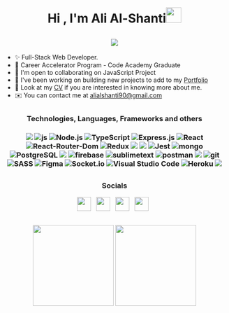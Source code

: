 <h1 align="center">Hi , I'm Ali Al-Shanti<img src="https://media.giphy.com/media/hvRJCLFzcasrR4ia7z/giphy.gif" width="35"></h1>

 <h2 align='center'>
 <a href="https://github.com/DenverCoder1/readme-typing-svg"><img src="https://readme-typing-svg.herokuapp.com?lines=I'm+a+Full+Stack+JavaScript+Developer&center=true&width=500&height=50"></a>
 </h2>

* ✨ Full-Stack Web Developer.
* 👨‍  Career Accelerator Program - Code Academy Graduate
* 🤝  I'm open to collaborating on JavaScript Project
* 🌱  I've been working on building new projects to add to my [Portfolio]([https://google/](https://transcendent-unicorn-52c8b3.netlify.app/))
* 🔭  Look at my <a href="https://docs.google.com/document/d/1f4wYAnQIIoS5iRwRK76RGWqyvY4R0ewtv-QDXmPfw6k/edit?usp=sharing">CV</a> if you are interested in knowing more about me.
* ✉️  You can contact me at [alialshanti90@gmail.com](mailto:alialshanti90@gmail.com)


<h2></h2>

  
  <h3 align="center">Technologies, Languages, Frameworks and others<h3/>
	
<p align="center">
  <img src="https://img.shields.io/badge/html5-%23E34F26.svg?style=for-the-badge&logo=html5&logoColor=white" />
  <img src="https://img.shields.io/badge/JavaScript-F7DF1E?style=for-the-badge&logo=javascript&logoColor=black" alt="js" />
  <img alt="Node.js" src="https://img.shields.io/badge/Node.js-43853D.svg?style=for-the-badge&logo=node.js&logoColor=white">
  <img alt="TypeScript" src="https://img.shields.io/badge/TypeScript-007ACC.svg?style=for-the-badge&logo=typescript&logoColor=white">
  <img alt="Express.js" src="https://img.shields.io/badge/Express.js-404d59.svg?style=for-the-badge&logo=express&logoColor=white">
  <img alt="React" src="https://img.shields.io/badge/React-20232a.svg?style=for-the-badge&logo=react&logoColor=%2361DAFB">
  <img alt="React-Router-Dom" src="https://img.shields.io/badge/-React%20Router%20Dom-%236CDBFD?style=for-the-badge&logo=reactrouter&logoColor=%2361DAFB&color=black" />
  <img src="https://img.shields.io/badge/redux-%23593d88.svg?style=for-the-badge&logo=redux&logoColor=white" alt="Redux" />
  <img src="https://img.shields.io/badge/-material%20ui-%23017FFE?style=for-the-badge&logo=mui&logoColor=white" />
  <img src="https://img.shields.io/badge/tailwindcss-%2338B2AC.svg?style=for-the-badge&logo=tailwind-css&logoColor=white"/>
  <img alt="Jest" src="https://img.shields.io/badge/Jest-C21325.svg?style=for-the-badge&logo=jest&logoColor=white">
  <img src="https://img.shields.io/badge/MongoDB-%234ea94b.svg?&style=for-the-badge&logo=mongodb&logoColor=white" alt="mongo" />
  <img alt="PostgreSQL" src ="https://img.shields.io/badge/PostgreSQL-316192.svg?style=for-the-badge&logo=postgresql&logoColor=white">
  <img src="https://img.shields.io/badge/-sequelize-%233A6FBB?style=for-the-badge&logo=sequelize" />
  <img src="https://img.shields.io/badge/Firebase-ffca28?style=for-the-badge&logo=firebase&logoColor=black" alt="firebase" />
  <img src="https://img.shields.io/badge/github_actions-2088FF?style=for-the-badge&logo=github-actions&logoColor=white" alt="sublimetext" />
  <img src="https://img.shields.io/badge/postman-FF6C37?style=for-the-badge&logo=postman&logoColor=white" alt="postman" />
  <img src="https://img.shields.io/badge/-Eslint-4831B3?style=for-the-badge&logo=eslint&logoColor=white" />
  <img src="https://img.shields.io/badge/git-F05032?style=for-the-badge&logo=git&logoColor=white" alt="git" />
  <img src="https://img.shields.io/badge/SASS-hotpink.svg?style=for-the-badge&logo=SASS&logoColor=white" alt="SASS" />
  <img src="https://img.shields.io/badge/figma-%23F24E1E.svg?style=for-the-badge&logo=figma&logoColor=white" alt="Figma" />
  <img src="https://img.shields.io/badge/Socket.io-black?style=for-the-badge&logo=socket.io&badgeColor=010101" alt="Socket.io" />
  <img alt="Visual Studio Code" src="https://img.shields.io/badge/Visual%20Studio%20Code-0078d7.svg?style=for-the-badge&logo=visual-studio-code&logoColor=white">
  <img alt="Heroku" src="https://img.shields.io/badge/Heroku-430098.svg?style=for-the-badge&logo=heroku&logoColor=white">
  <img src="https://img.shields.io/badge/Ubuntu-E95420?style=for-the-badge&logo=ubuntu&logoColor=white" />
</p>
  
  <h2></h2>

<h3 align="center">Socials</h3>
  
<p align="center">
<a href="https://discord.com/users/ali-al-Shanti#5814" target="_blank" rel="noreferrer"><img src="https://raw.githubusercontent.com/danielcranney/readme-generator/main/public/icons/socials/discord.svg" width="32" height="32" /></a>&nbsp&nbsp;
<a href="https://www.github.com/alishanti98" target="_blank" rel="noreferrer"><img src="https://raw.githubusercontent.com/danielcranney/readme-generator/main/public/icons/socials/github.svg" width="32" height="32" /></a>&nbsp&nbsp;
<a href="https://www.linkedin.com/in/ali-al-shanti-868b67184" target="_blank" rel="noreferrer"><img src="https://raw.githubusercontent.com/danielcranney/readme-generator/main/public/icons/socials/linkedin.svg" width="32" height="32" /></a>&nbsp&nbsp;
<a href="https://www.twitter.com/alialshanti98" target="_blank" rel="noreferrer"><img src="https://raw.githubusercontent.com/danielcranney/readme-generator/main/public/icons/socials/twitter.svg" width="32" height="32" /></a>&nbsp&nbsp;
</p>
  
  

  <h2></h2>

<div align="center">
  <img height="185em" src="https://github-readme-stats.vercel.app/api?username=alishanti98&theme=dracula&show_icons=true" />
  <img height="185em" src="https://github-readme-streak-stats.herokuapp.com/?user=alishanti98&theme=dracula&date_format=M%20j%5B%2C%20Y%5D" />
</div>

